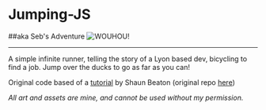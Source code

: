 # Jumping-JS 
##aka Seb's Adventure
![WOUHOU!](https://i.imgur.com/2GzErVe.gif)

***

A simple infinite runner, telling the story of a Lyon based dev, bicycling to find a job. Jump over the ducks to go as far as you can!

Original code based of a [tutorial](https://www.youtube.com/c/KnifeCircus) by Shaun Beaton (original repo [here](https://github.com/Beat0154/easiest-game-ever))

*All art and assets are mine, and cannot be used without my permission.*
